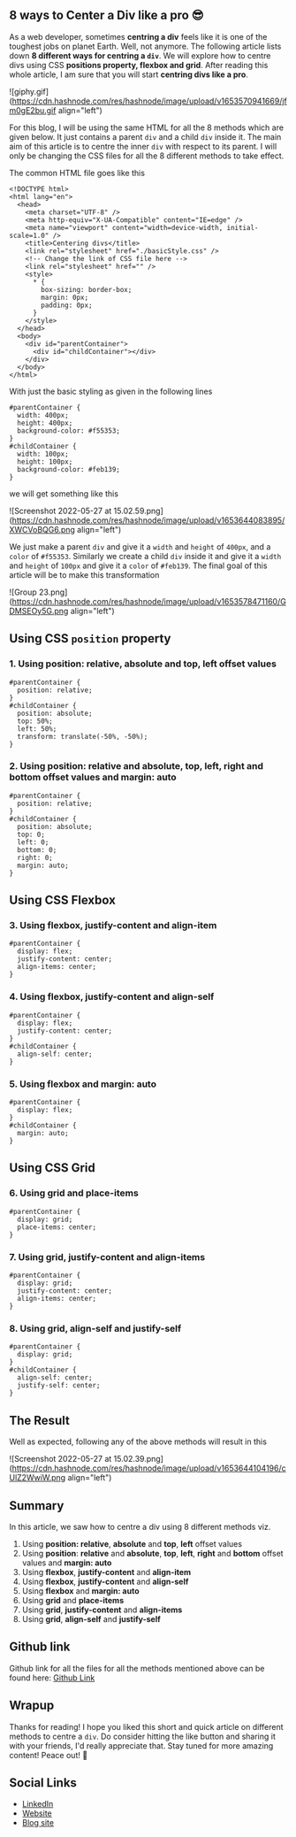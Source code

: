 ## 8 ways to Center a Div like a pro 😎

As a web developer, sometimes **centring a div** feels like it is one of the toughest jobs on planet Earth. Well, not anymore. The following article lists down **8 different ways for centring a `div`**. We will explore how to centre divs using CSS **positions property, flexbox and grid**. After reading this whole article, I am sure that you will start **centring divs like a pro**.

![giphy.gif](https://cdn.hashnode.com/res/hashnode/image/upload/v1653570941669/jfm0gE2bu.gif align="left")

For this blog, I will be using the same HTML for all the 8 methods which are given below. It just contains a parent `div` and a child `div` inside it. The main aim of this article is to centre the inner `div` with respect to its parent. I will only be changing the CSS files for all the 8 different methods to take effect.

The common HTML file goes like this

```
<!DOCTYPE html>
<html lang="en">
  <head>
    <meta charset="UTF-8" />
    <meta http-equiv="X-UA-Compatible" content="IE=edge" />
    <meta name="viewport" content="width=device-width, initial-scale=1.0" />
    <title>Centering divs</title>
    <link rel="stylesheet" href="./basicStyle.css" />
    <!-- Change the link of CSS file here -->
    <link rel="stylesheet" href="" />
    <style>
      * {
        box-sizing: border-box;
        margin: 0px;
        padding: 0px;
      }
    </style>
  </head>
  <body>
    <div id="parentContainer">
      <div id="childContainer"></div>
    </div>
  </body>
</html>
```

With just the basic styling as given in the following lines

```
#parentContainer {
  width: 400px;
  height: 400px;
  background-color: #f55353;
}
#childContainer {
  width: 100px;
  height: 100px;
  background-color: #feb139;
}
```

we will get something like this


![Screenshot 2022-05-27 at 15.02.59.png](https://cdn.hashnode.com/res/hashnode/image/upload/v1653644083895/XWCVoBQG6.png align="left")

We just make a parent `div` and give it a `width` and `height` of `400px`, and a `color` of `#f55353`. Similarly we create a child `div` inside it and give it a `width` and `height` of `100px` and give it a `color` of `#feb139`.
The final goal of this article will be to make this transformation


![Group 23.png](https://cdn.hashnode.com/res/hashnode/image/upload/v1653578471160/GDMSEOy5G.png align="left")

## Using CSS `position` property

### 1. Using position: relative, absolute and top, left offset values

```
#parentContainer {
  position: relative;
}
#childContainer {
  position: absolute;
  top: 50%;
  left: 50%;
  transform: translate(-50%, -50%);
}
``` 

### 2. Using position: relative and absolute, top, left, right and bottom offset values and margin: auto

```
#parentContainer {
  position: relative;
}
#childContainer {
  position: absolute;
  top: 0;
  left: 0;
  bottom: 0;
  right: 0;
  margin: auto;
}
```

## Using CSS Flexbox

### 3. Using flexbox, justify-content and align-item

```
#parentContainer {
  display: flex;
  justify-content: center;
  align-items: center;
}
```

### 4. Using flexbox, justify-content and align-self

```
#parentContainer {
  display: flex;
  justify-content: center;
}
#childContainer {
  align-self: center;
}
```

### 5. Using flexbox and margin: auto

```
#parentContainer {
  display: flex;
}
#childContainer {
  margin: auto;
}
```

## Using CSS Grid

### 6. Using grid and place-items

```
#parentContainer {
  display: grid;
  place-items: center;
}
```

### 7. Using grid, justify-content and align-items

```
#parentContainer {
  display: grid;
  justify-content: center;
  align-items: center;
}
```

### 8. Using grid, align-self and justify-self
```
#parentContainer {
  display: grid;
}
#childContainer {
  align-self: center;
  justify-self: center;
}
```

## The Result

Well as expected, following any of the above methods will result in this

![Screenshot 2022-05-27 at 15.02.39.png](https://cdn.hashnode.com/res/hashnode/image/upload/v1653644104196/cUlZ2WwiW.png align="left")

## Summary

In this article, we saw how to centre a div using 8 different methods viz.

1. Using **position: relative**, **absolute** and **top**, **left** offset values
2. Using **position**: **relative** and **absolute**, **top**, **left**, **right** and **bottom** offset values and **margin: auto**
3. Using **flexbox**, **justify-content** and **align-item**
4. Using **flexbox**, **justify-content** and **align-self**
5. Using **flexbox** and **margin: auto**
6. Using **grid** and **place-items**
7. Using **grid**, **justify-content** and **align-items**
8. Using **grid**, **align-self** and **justify-self**

## Github link

Github link for all the files for all the methods mentioned above can be found here: [Github Link](https://github.com/sohamderoy/blog-setup-centring-divs)

## Wrapup

Thanks for reading! I hope you liked this short and quick article on different methods to centre a `div`. Do consider hitting the like button and sharing it with your friends, I'd really appreciate that. Stay tuned for more amazing content! Peace out! 🖖

## Social Links

- [LinkedIn](https://www.linkedin.com/feed/)
- [Website](https://www.sohamderoy.dev/)
- [Blog site](https://blog.sohamderoy.dev/)

 



